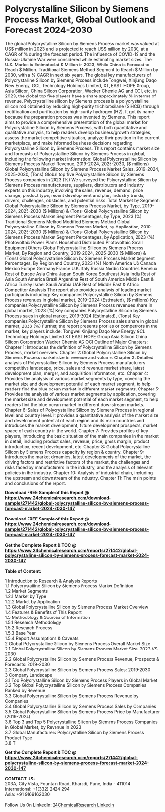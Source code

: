 <h1>Polycrystalline Silicon by Siemens Process Market, Global Outlook and Forecast 2024-2030</h1><p>The global Polycrystalline Silicon by Siemens Process market was valued at US$ million in 2023 and is projected to reach US$ million by 2030, at a CAGR of % during the forecast period. The influence of COVID-19 and the Russia-Ukraine War were considered while estimating market sizes.
The U.S. Market is Estimated at $ Million in 2023, While China is Forecast to Reach $ Million.
Traditional Siemens Method Segment to Reach $ Million by 2030, with a % CAGR in next six years.
The global key manufacturers of Polycrystalline Silicon by Siemens Process include Tongwei, Xinjiang Daqo New Energy, GCL Technology Holdings Limited, XT, EAST HOPE Group, Asia Silicon, China Silicon Corporation, Wacker Chemie AG and OCI, etc. in 2023, the global top five players have a share approximately % in terms of revenue.
Polycrystalline silicon by Siemens process is a polycrystalline silicon rod obtained by reducing high-purity trichlorosilane (SiHCl3) through rectification and purification by high-purity hydrogen (H2). It got its name because the preparation process was invented by Siemens.
This report aims to provide a comprehensive presentation of the global market for Polycrystalline Silicon by Siemens Process, with both quantitative and qualitative analysis, to help readers develop business/growth strategies, assess the market competitive situation, analyze their position in the current marketplace, and make informed business decisions regarding Polycrystalline Silicon by Siemens Process. This report contains market size and forecasts of Polycrystalline Silicon by Siemens Process in global, including the following market information:
Global Polycrystalline Silicon by Siemens Process Market Revenue, 2019-2024, 2025-2030, ($ millions)
Global Polycrystalline Silicon by Siemens Process Market Sales, 2019-2024, 2025-2030, (Tons)
Global top five Polycrystalline Silicon by Siemens Process companies in 2023 (%)
We surveyed the Polycrystalline Silicon by Siemens Process manufacturers, suppliers, distributors and industry experts on this industry, involving the sales, revenue, demand, price change, product type, recent development and plan, industry trends, drivers, challenges, obstacles, and potential risks.
Total Market by Segment:
Global Polycrystalline Silicon by Siemens Process Market, by Type, 2019-2024, 2025-2030 ($ Millions) &amp; (Tons)
Global Polycrystalline Silicon by Siemens Process Market Segment Percentages, by Type, 2023 (%)
    Traditional Siemens Method
    Modified Siemens Method
Global Polycrystalline Silicon by Siemens Process Market, by Application, 2019-2024, 2025-2030 ($ Millions) &amp; (Tons)
Global Polycrystalline Silicon by Siemens Process Market Segment Percentages, by Application, 2023 (%)
    Photovoltaic Power Plants
    Household Distributed Photovoltaic Small Equipment
    Others
Global Polycrystalline Silicon by Siemens Process Market, By Region and Country, 2019-2024, 2025-2030 ($ Millions) &amp; (Tons)
Global Polycrystalline Silicon by Siemens Process Market Segment Percentages, By Region and Country, 2023 (%)
    North America
        US
        Canada
        Mexico
    Europe
        Germany
        France
        U.K.
        Italy
        Russia
        Nordic Countries
        Benelux
        Rest of Europe
    Asia
        China
        Japan
        South Korea
        Southeast Asia
        India
        Rest of Asia
    South America
        Brazil
        Argentina
        Rest of South America
    Middle East &amp; Africa
        Turkey
        Israel
        Saudi Arabia
        UAE
        Rest of Middle East &amp; Africa
Competitor Analysis
The report also provides analysis of leading market participants including:
Key companies Polycrystalline Silicon by Siemens Process revenues in global market, 2019-2024 (Estimated), ($ millions)
Key companies Polycrystalline Silicon by Siemens Process revenues share in global market, 2023 (%)
Key companies Polycrystalline Silicon by Siemens Process sales in global market, 2019-2024 (Estimated), (Tons)
Key companies Polycrystalline Silicon by Siemens Process sales share in global market, 2023 (%)
Further, the report presents profiles of competitors in the market, key players include:
    Tongwei
    Xinjiang Daqo New Energy
    GCL Technology Holdings Limited
    XT
    EAST HOPE Group
    Asia Silicon
    China Silicon Corporation
    Wacker Chemie AG
    OCI
Outline of Major Chapters:
Chapter 1: Introduces the definition of Polycrystalline Silicon by Siemens Process, market overview.
Chapter 2: Global Polycrystalline Silicon by Siemens Process market size in revenue and volume.
Chapter 3: Detailed analysis of Polycrystalline Silicon by Siemens Process manufacturers competitive landscape, price, sales and revenue market share, latest development plan, merger, and acquisition information, etc.
Chapter 4: Provides the analysis of various market segments by type, covering the market size and development potential of each market segment, to help readers find the blue ocean market in different market segments.
Chapter 5: Provides the analysis of various market segments by application, covering the market size and development potential of each market segment, to help readers find the blue ocean market in different downstream markets.
Chapter 6: Sales of Polycrystalline Silicon by Siemens Process in regional level and country level. It provides a quantitative analysis of the market size and development potential of each region and its main countries and introduces the market development, future development prospects, market space of each country in the world.
Chapter 7: Provides profiles of key players, introducing the basic situation of the main companies in the market in detail, including product sales, revenue, price, gross margin, product introduction, recent development, etc.
Chapter 8: Global Polycrystalline Silicon by Siemens Process capacity by region &amp; country.
Chapter 9: Introduces the market dynamics, latest developments of the market, the driving factors and restrictive factors of the market, the challenges and risks faced by manufacturers in the industry, and the analysis of relevant policies in the industry.
Chapter 10: Analysis of industrial chain, including the upstream and downstream of the industry.
Chapter 11: The main points and conclusions of the report.
</p><div><b>Download FREE Sample of this Report @ 
            <a href="https://www.24chemicalresearch.com/download-sample/271442/global-polycrystalline-silicon-by-siemens-process-forecast-market-2024-2030-147">
            https://www.24chemicalresearch.com/download-sample/271442/global-polycrystalline-silicon-by-siemens-process-forecast-market-2024-2030-147</a></b></div><br><div><b>Download FREE Sample of this Report @ 
            <a href="https://www.24chemicalresearch.com/download-sample/271442/global-polycrystalline-silicon-by-siemens-process-forecast-market-2024-2030-147">
            https://www.24chemicalresearch.com/download-sample/271442/global-polycrystalline-silicon-by-siemens-process-forecast-market-2024-2030-147</a></b></div><br><div><b>Get the Complete Report & TOC @ 
            <a href="https://www.24chemicalresearch.com/reports/271442/global-polycrystalline-silicon-by-siemens-process-forecast-market-2024-2030-147">
            https://www.24chemicalresearch.com/reports/271442/global-polycrystalline-silicon-by-siemens-process-forecast-market-2024-2030-147</a></b></div><br>
            <b>Table of Content:</b><p>1 Introduction to Research & Analysis Reports<br />
    1.1 Polycrystalline Silicon by Siemens Process Market Definition<br />
    1.2 Market Segments<br />
        1.2.1 Market by Type<br />
        1.2.2 Market by Application<br />
    1.3 Global Polycrystalline Silicon by Siemens Process Market Overview<br />
    1.4 Features & Benefits of This Report<br />
    1.5 Methodology & Sources of Information<br />
        1.5.1 Research Methodology<br />
        1.5.2 Research Process<br />
        1.5.3 Base Year<br />
        1.5.4 Report Assumptions & Caveats<br />
2 Global Polycrystalline Silicon by Siemens Process Overall Market Size<br />
    2.1 Global Polycrystalline Silicon by Siemens Process Market Size: 2023 VS 2030<br />
    2.2 Global Polycrystalline Silicon by Siemens Process Revenue, Prospects & Forecasts: 2019-2030<br />
    2.3 Global Polycrystalline Silicon by Siemens Process Sales: 2019-2030<br />
3 Company Landscape<br />
    3.1 Top Polycrystalline Silicon by Siemens Process Players in Global Market<br />
    3.2 Top Global Polycrystalline Silicon by Siemens Process Companies Ranked by Revenue<br />
    3.3 Global Polycrystalline Silicon by Siemens Process Revenue by Companies<br />
    3.4 Global Polycrystalline Silicon by Siemens Process Sales by Companies<br />
    3.5 Global Polycrystalline Silicon by Siemens Process Price by Manufacturer (2019-2024)<br />
    3.6 Top 3 and Top 5 Polycrystalline Silicon by Siemens Process Companies in Global Market, by Revenue in 2023<br />
    3.7 Global Manufacturers Polycrystalline Silicon by Siemens Process Product Type<br />
    3.8 T</p><div><b>Get the Complete Report & TOC @ 
            <a href="https://www.24chemicalresearch.com/reports/271442/global-polycrystalline-silicon-by-siemens-process-forecast-market-2024-2030-147">
            https://www.24chemicalresearch.com/reports/271442/global-polycrystalline-silicon-by-siemens-process-forecast-market-2024-2030-147</a></b></div><br><b>CONTACT US:</b><br>
            203A, City Vista, Fountain Road, Kharadi, Pune, India - 411014<br>
            International: +1(332) 2424 294<br>
            Asia: +91 9169162030 <br><br>
            Follow Us On LinkedIn: <a href="https://www.linkedin.com/company/24chemicalresearch/">24ChemicalResearch LinkedIn</a>